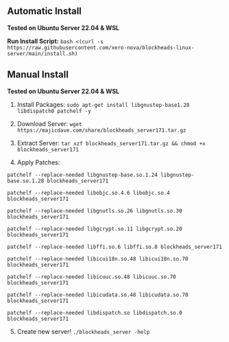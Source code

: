 ## Automatic Install
**Tested on Ubuntu Server 22.04 & WSL**

**Run Install Script:**
```bash <(curl -s https://raw.githubusercontent.com/xero-nova/blockheads-linux-server/main/install.sh)```

## Manual Install
**Tested on Ubuntu Server 22.04 & WSL**

1. Install Packages:
```sudo apt-get install libgnustep-base1.28 libdispatch0 patchelf -y```

2. Download Server:
```wget https://majicdave.com/share/blockheads_server171.tar.gz```

3. Extract Server:
```tar xzf blockheads_server171.tar.gz && chmod +x blockheads_server171```

4. Apply Patches:
 
```patchelf --replace-needed libgnustep-base.so.1.24 libgnustep-base.so.1.28 blockheads_server171```

```patchelf --replace-needed libobjc.so.4.6 libobjc.so.4 blockheads_server171```

```patchelf --replace-needed libgnutls.so.26 libgnutls.so.30 blockheads_server171```

```patchelf --replace-needed libgcrypt.so.11 libgcrypt.so.20 blockheads_server171```

```patchelf --replace-needed libffi.so.6 libffi.so.8 blockheads_server171```

```patchelf --replace-needed libicui18n.so.48 libicui18n.so.70 blockheads_server171```

```patchelf --replace-needed libicuuc.so.48 libicuuc.so.70 blockheads_server171```

```patchelf --replace-needed libicudata.so.48 libicudata.so.70 blockheads_server171```

```patchelf --replace-needed libdispatch.so libdispatch.so.0 blockheads_server171```

5. Create new server!
```./blockheads_server -help```
